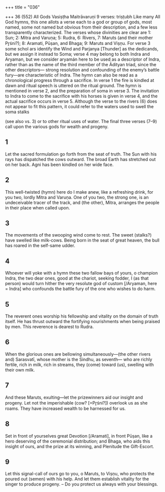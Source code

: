 +++
title = "036"

+++
36 (552) All Gods
Vasiṣṭha Maitrāvaruṇi
9 verses: triṣṭubh
Like many All God hymns, this one allots a verse each to a god or group of gods,  most named, some not named but obvious from their description, and a few  less transparently characterized. The verses whose divinities are clear are 1: Sun;  2: Mitra and Varuṇa; 5: Rudra, 6: Rivers, 7: Maruts (and their mother Pr̥śni?);  8:  Aramati, Pūṣan, and Bhaga; 9:  Maruts and Viṣṇu. For verse 3 some schol
ars identify the Wind and Parjanya [Thunder] as the dedicands, but we assign  it instead to Soma; verse 4 may belong to both Indra and Aryaman, but we  consider aryamán here to be used as a descriptor of Indra, rather than as the  name of the third member of the Ādityan triad, since the other descriptors—
strong resolution and confounding of the enemy’s battle fury—are characteristic  of Indra.
The hymn can also be read as a chronological progress through a sacrifice. In  verse 1 the fire is kindled at dawn and ritual speech is uttered on the ritual ground.  The hymn is mentioned in verse 2, and the preparation of soma in verse 3. The  invitation to Indra to come to the sacrifice with his horses is given in verse 4, and  the actual sacrifice occurs in verse 5. Although the verse to the rivers (6) does not  appear to fit this pattern, it could refer to the waters used to swell the soma stalks

(see also vs. 3) or to other ritual uses of water. The final three verses (7–9) call upon  the various gods for wealth and progeny.
## 1
Let the sacred formulation go forth from the seat of truth. The Sun with  his rays has dispatched the cows outward.
The broad Earth has stretched out on her back. Agni has been kindled  on her wide face.
## 2
This well-twisted (hymn) here do I make anew, like a refreshing drink, for  you two, lordly Mitra and Varuṇa.
One of you two, the strong one, is an undeceivable tracer of the track,  and (the other), Mitra, arranges the people in their place when
called upon.
## 3
The movements of the swooping wind come to rest. The sweet (stalks?)  have swelled like milk-cows.
Being born in the seat of great heaven, the bull has roared in the
self-same udder.
## 4
Whoever will yoke with a hymn these two fallow bays of yours, o  champion Indra, the two dear ones, good at the chariot, seeking
fodder,
I (as that person) would turn hither the very resolute god of custom  [/Aryaman, here = Indra] who confounds the battle fury of the one
who wishes to do harm.
## 5
The reverent ones worship his fellowship and vitality on the domain of  truth itself.
He has thrust outward the fortifying nourishments when being praised  by men. This reverence is dearest to Rudra.
## 6
When the glorious ones are bellowing simultaneously—(the other rivers  and) Sarasvatī, whose mother is the Sindhu, as seventh—
who are richly fertile, rich in milk, rich in streams, they (come) toward  (us), swelling with their own milk.
## 7
And these Maruts, exulting—let the prizewinners aid our insight and  progeny.
Let not the imperishable (cow? [=Pr̥śni?]) overlook us as she roams. They  have increased wealth to be harnessed for us.
## 8
Set in front of yourselves great Devotion [/Aramati], in front Pūṣan, like  a hero deserving of the ceremonial distribution;
and Bhaga, who aids this insight of ours, and the prize at its winning,  and Plenitude the Gift-Escort.
## 9
Let this signal-call of ours go to you, o Maruts, to Viṣṇu, who protects  the poured out (semen) with his help.
And let them establish vitality for the singer to produce progeny. – Do  you protect us always with your blessings. 

